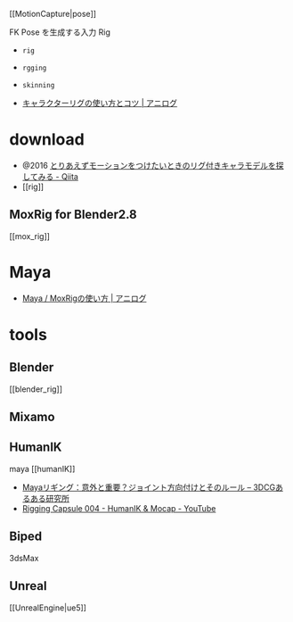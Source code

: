 [[MotionCapture|pose]]

FK Pose を生成する入力 Rig

- `rig`
- `rgging`
- `skinning`

- [キャラクターリグの使い方とコツ | アニログ](https://3dcg.comaroku.com/character-rig-tips/)

# download
- @2016 [とりあえずモーションをつけたいときのリグ付きキャラモデルを探してみる - Qiita](https://qiita.com/it_ks/items/cde3b5080e83a1178686)
- [[rig]]

## MoxRig for Blender2.8
[[mox_rig]]


# Maya
- [Maya / MoxRigの使い方 | アニログ](https://3dcg.comaroku.com/maya-moxrig/)

# tools
## Blender
[[blender_rig]]

## Mixamo

## HumanIK
maya
[[humanIK]]
- [Mayaリギング：意外と重要？ジョイント方向付けとそのルール – 3DCGあるある研究所](http://3dcgr2lab.com/2017/11/14/maya-setup-skeleton-rule-direction/)
- [Rigging Capsule 004 - HumanIK & Mocap - YouTube](https://www.youtube.com/watch?v=4XUDMOuSAFE)

## Biped
3dsMax

## Unreal
[[UnrealEngine|ue5]]
